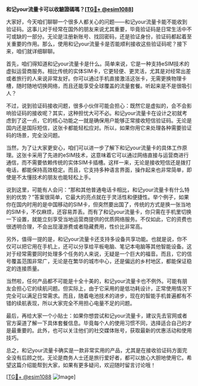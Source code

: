 **和记your流量卡可以收驗證碼嗎？[[TG💪+ @esim1088](https://t.me/s/esim1088)]**

大家好，今天咱们聊聊一个很多人都关心的问题——和记your流量卡能不能收到验证码。这事儿对于经常在国外的朋友来说尤其重要，毕竟验证码是日常生活中不可或缺的一部分。无论是注册新账号、找回密码，还是验证身份，验证码都起着至关重要的作用。那么，使用和记your流量卡是否能顺利接收这些验证码呢？接下来，咱们就详细聊聊。

首先，咱们得知道和记your流量卡是什么。简单来说，它是一种支持eSIM技术的虚拟运营商服务。相比传统的实体SIM卡，它更轻便、更灵活，尤其是对经常出差或者旅行的人来说非常友好。你可以通过手机直接激活这张卡，无需更换物理卡槽，随时随地切换网络，而且还能享受全球覆盖的流量套餐。听起来是不是很吸引人？

不过，说到验证码接收问题，很多小伙伴可能会担心：既然它是虚拟的，会不会影响验证码的接收呢？其实，这种担忧大可不必。和记your流量卡在设计之初就考虑到了这一点，它的核心功能之一就是确保用户能够正常接收短信验证码。无论是国内还是国际短信，这张卡都能轻松应对。所以，如果你用它来处理各种需要验证码的场景，完全没问题。

当然，为了让大家更安心，咱们可以进一步了解下和记your流量卡的具体工作原理。这张卡采用了先进的eSIM技术，这意味着它可以通过网络直接与运营商进行通信，而不需要依赖传统的实体SIM卡插槽。这样一来，无论是接收短信还是拨打电话，都能保持高效稳定。而且，它支持多种语言界面，操作起来也非常简单，即使是不太懂技术的朋友也能轻松上手。

说到这里，可能有人会问：“那和其他普通电话卡相比，和记your流量卡有什么特别的优势？”答案很简单，它最大的亮点就在于灵活性和便捷性。举个例子，如果你在国内时用的是中国移动的SIM卡，但突然要出国了，传统的方式是换一张当地的SIM卡，不仅麻烦，还容易弄丢。而有了和记your流量卡，你只需在手机里切换一下设置，就能立刻享受当地运营商提供的优质网络服务。不仅如此，它的资费也很透明合理，不会出现漫游费或者隐藏费用，性价比非常高。

另外，值得一提的是，和记your流量卡还支持多设备共享功能。也就是说，你不仅可以把它用在手机上，还可以分享给平板电脑、笔记本电脑等其他智能设备。这对于经常需要同时处理多个任务的人来说，无疑是一个巨大的福音。而且，它的信号覆盖范围非常广，无论是在繁华的城市中心，还是偏远的乡村地区，都能保证稳定的连接质量。

当然啦，任何产品都不可能是十全十美的，和记your流量卡也不例外。可能有朋友会担心它的续航问题。但实际上，由于它采用的是低功耗设计，正常使用情况下完全可以满足日常需求。而且，随着电池技术的进步，现在的智能手机普遍都有不错的续航表现，所以大家完全不用担心电量不足的问题。

最后，再给大家一个小贴士：如果你想尝试和记your流量卡，建议先去官网或者官方渠道了解一下具体套餐信息。毕竟每个人的使用习惯不同，选择适合自己的才是最重要的。此外，也可以关注他们的社交媒体账号，获取最新的优惠活动和使用技巧。

总之，和记your流量卡确实是一款非常实用的产品，尤其是在接收验证码方面完全没有后顾之忧。无论是商务人士还是旅行爱好者，都可以放心大胆地使用它。希望这篇介绍能帮到大家，如果有更多疑问，欢迎随时留言讨论哦！

[[TG💪+ @esim1088](https://t.me/s/esim1088) ![Image](https://i.postimg.cc/4NQfJmqS/Snipaste-2025-05-13-00-14-12.png)]